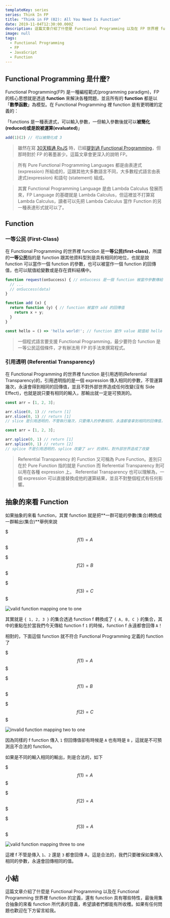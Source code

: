 ```yaml
---
templateKey: series
series: Think In FP
title: "Think in FP (02): All You Need Is Function"
date: 2019-11-04T12:30:00.000Z
description: 這篇文章介紹了什麼是 Functional Programming 以及在 FP 世界裡 function 的定義，還有 function 具有哪些特性，最後用集合抽象的來看 function 所代表的意義，希望讀者們都能有所收穫。
image: null
tags:
  - Functional Programming
  - FP
  - JavaScript
  - Function
---
```


## Functional Programming 是什麼?

Functional Programming(FP) 是一種編程範式(programming paradigm)，FP 的核心思想就是透過 **function** 來解決各種問題，並且所有的 **function** 都是以「**數學函數**」為模型。在 Functional Programming 裡 function 是有更明確的定義的：

「functions 是一種表達式，可以輸入參數，一但輸入參數後就可以**被簡化(reduced)**或是說**被運算(evaluated)**」

```javascript
add(1)(2) // 可以被簡化成 3
```

> 雖然在寫 [30天精通 RxJS](https://blog.jerry-hong.com/series/rxjs) 時，已經[提到過 Functional Programming](https://blog.jerry-hong.com/series/rxjs/thirty-days-RxJS-02/)，但那時對於 FP 的著墨甚少。這篇文章會更深入的說明 FP。

> 所有 Pure Functional Programming Languages 都是由表達式 (expression) 所組成的，這跟其他大多數語言不同，大多數程式語言由表達式(expression) 和語句 (statement) 組成。

> 其實 Functional Programming Language 是由 Lambda Calculus 發展而來，FP Language 的基礎就是 Lambda Calculus，但這裡並不打算寫 Lambda Calculus，讀者可以先把 Lambda Calculus 當作 Function 的另一種表達形式就可以了。

## Function

### 一等公民 (First-Class)

在 Functional Programming 的世界裡 function 是**一等公民(first-class)**，所謂的**一等公民**指的是 function 跟其他資料型別是具有相同的地位，也就是說 function 可以當作一個 function 的參數，也可以被當作一個 function 的回傳值，也可以賦值給變數或是存在資料結構中。

```javascript
function request(onSuccess) { // onSuccess 是一個 function 被當作參數傳給 request
  // ...
  // onSuccess(data) 
}

function add (x) {
  return function (y) { // function 被當作 add 的回傳值
    return x + y;
  }
}

const hello = () => 'hello world!'; // function 當作 value 賦值給 hello 變數
```

> 一個程式語言要支援 Functional Programming，最少要符合 function 是一等公民這個條件，才有辦法用 FP 的手法來撰寫程式。

### 引用透明 (Referential Transparency)

在 Functional Programming 的世界裡 function 是引用透明(Referential Transparency)的，引用透明指的是一個 expression  傳入相同的參數，不管運算幾次，永遠會得到相同的回傳值，並且不對外部世界造成任何改變(沒有 Side Effect)，也就是說只要有相同的輸入，那輸出就一定是可預測的。

```javascript
const arr = [1, 2, 3];

arr.slice(0, 1) // return [1]
arr.slice(0, 1) // return [1]
// slice 是引用透明的，不管執行幾次，只要傳入的參數相同，永遠都會拿到相同的回傳值，
```

```javascript
const arr = [1, 2, 3];

arr.splice(0, 1) // return [1]
arr.splice(0, 1) // return [2]
// splice 不是引用透明的，splice 改變了 arr 的資料，對外部世界造成了改變
```

> Referential Transparency 的 Function 又可稱為 Pure Function。差別只在於 Pure Function 指的就是 Function 而 Referential Transparency 則可以用在各種 expression 上。
> Referential Transparency 也可以理解為，一個 expression 可以直接替換成他的運算結果，並且不對整個程式有任何影響。

## 抽象的來看 Function

如果抽象的來看 function，其實 function 就是把**一群可能的參數(集合)轉換成一群輸出(集合)**舉例來說

$$$
f(1) = A
$$$

$$$
f(2) = B
$$$

$$$
f(3) = C
$$$

![valid function mapping one to one](/img/fp_valid_function_set.png)

其實就是 `{ 1, 2, 3 }` 的集合透過 function f 轉換成了 `{ A, B, C }` 的集合，其中的重點在於當我們今天傳給 function f `1`  的時候，function f 永遠都會回傳 `A`！

相對的，下面這個 function 就不符合 Functional Programming 定義的 function 了

$$$
f(1) = A
$$$

$$$
f(1) = B
$$$

$$$
f(2) = C
$$$

![invalid function mapping two to one](/img/invalid-function-set.png)

因為同樣的 f function 傳入 `1` 但回傳值卻有時候是 `A` 也有時是 `B` ，這就是不可預測且不合法的 function。

如果是不同的輸入相同的輸出，則是合法的，如下

$$$
f(1) = A
$$$

$$$
f(2) = A
$$$

$$$
f(3) = A
$$$

![valid function mapping three to one](/img/fp_valid_function_set_2.png)

這裡 f 不管是傳入 `1`、`2` 還是 `3` 都會回傳 A，這是合法的，我們只要確保如果傳入相同的參數，永遠會回傳相同的值。

## 小結

這篇文章介紹了什麼是 Functional Programming 以及在 Functional Programming 世界裡 function 的定義，還有 function 具有哪些特性，最後用集合抽象的來看 function 所代表的意義，希望讀者們都能有所收穫。如果有任何問題也歡迎在下方留言給我。

